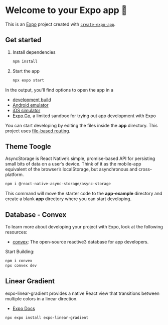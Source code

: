 # Welcome to your Expo app 👋

This is an [Expo](https://expo.dev) project created with [`create-expo-app`](https://www.npmjs.com/package/create-expo-app).

## Get started

1. Install dependencies

   ```bash
   npm install
   ```

2. Start the app

   ```bash
   npx expo start
   ```

In the output, you'll find options to open the app in a

- [development build](https://docs.expo.dev/develop/development-builds/introduction/)
- [Android emulator](https://docs.expo.dev/workflow/android-studio-emulator/)
- [iOS simulator](https://docs.expo.dev/workflow/ios-simulator/)
- [Expo Go](https://expo.dev/go), a limited sandbox for trying out app development with Expo

You can start developing by editing the files inside the **app** directory. This project uses [file-based routing](https://docs.expo.dev/router/introduction).

## Theme Toogle

AsyncStorage is React Native’s simple, promise-based API for persisting small bits of data on a user’s device. Think of it as the mobile-app equivalent of the browser’s localStorage, but asynchronous and cross-platform.

```bash
npm i @react-native-async-storage/async-storage
```

This command will move the starter code to the **app-example** directory and create a blank **app** directory where you can start developing.

## Database - Convex

To learn more about developing your project with Expo, look at the following resources:

- [convex](https://www.convex.dev/): The open-source reactive3 database for app developers.

Start Building: 

```bash
npm i convex
npx convex dev
```

## Linear Gradient

expo-linear-gradient provides a native React view that transitions between multiple colors in a linear direction.

- [Expo Docs](https://docs.expo.dev/versions/latest/sdk/linear-gradient/)
```bash
npx expo install expo-linear-gradient
```
